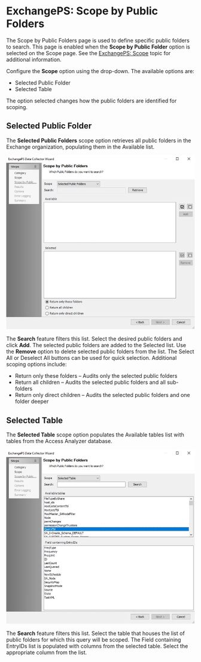 # ExchangePS: Scope by Public Folders

The Scope by Public Folders page is used to define specific public folders to search. This page is
enabled when the **Scope by Public Folder** option is selected on the Scope page. See the
[ExchangePS: Scope](scope.md) topic for additional information.

Configure the **Scope** option using the drop-down. The available options are:

- Selected Public Folder
- Selected Table

The option selected changes how the public folders are identified for scoping.

## Selected Public Folder

The **Selected Public Folders** scope option retrieves all public folders in the Exchange
organization, populating them in the Available list.

![ExchangePS Data Collector Wizard Scope by Public Folders page with Selected Public Folders option](../../../../../static/img/product_docs/accessanalyzer/admin/datacollector/exchangeps/scopepublicfolders.webp)

The **Search** feature filters this list. Select the desired public folders and click **Add**. The
selected public folders are added to the Selected list. Use the **Remove** option to delete selected
public folders from the list. The Select All or Deselect All buttons can be used for quick
selection. Additional scoping options include:

- Return only these folders – Audits only the selected public folders
- Return all children – Audits the selected public folders and all sub-folders
- Return only direct children – Audits the selected public folders and one folder deeper

## Selected Table

The **Selected Table** scope option populates the Available tables list with tables from the Access
Analyzer database.

![ExchangePS Data Collector Wizard Scope by Public Folders page with Selected Table option](../../../../../static/img/product_docs/accessanalyzer/admin/datacollector/exchangeps/scopepublicfoldersselectedtable.webp)

The **Search** feature filters this list. Select the table that houses the list of public folders
for which this query will be scoped. The Field containing EntryIDs list is populated with columns
from the selected table. Select the appropriate column from the list.
